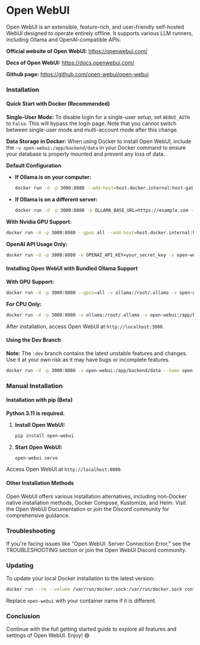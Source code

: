 # Open WebUI

Open WebUI is an extensible, feature-rich, and user-friendly self-hosted WebUI designed to operate entirely offline. It supports various LLM runners, including Ollama and OpenAI-compatible APIs.


**Official website of Open WebUI:** https://openwebui.com/

**Docs of Open WebUI:** https://docs.openwebui.com/

**Github page:** https://github.com/open-webui/open-webui

### Installation

#### Quick Start with Docker (Recommended)

**Single-User Mode:** To disable login for a single-user setup, set `WEBUI_AUTH` to `False`. This will bypass the login page. Note that you cannot switch between single-user mode and multi-account mode after this change.

**Data Storage in Docker:** When using Docker to install Open WebUI, include the `-v open-webui:/app/backend/data` in your Docker command to ensure your database is properly mounted and prevent any loss of data.

**Default Configuration**

- **If Ollama is on your computer:**
  ```bash
  docker run -d -p 3000:8080 --add-host=host.docker.internal:host-gateway -v open-webui:/app/backend/data --name open-webui --restart always ghcr.io/open-webui/open-webui:main
  ```

- **If Ollama is on a different server:**
  ```bash
  docker run -d -p 3000:8080 -e OLLAMA_BASE_URL=https://example.com -v open-webui:/app/backend/data --name open-webui --restart always ghcr.io/open-webui/open-webui:main
  ```

**With Nvidia GPU Support:**
```bash
docker run -d -p 3000:8080 --gpus all --add-host=host.docker.internal:host-gateway -v open-webui:/app/backend/data --name open-webui --restart always ghcr.io/open-webui/open-webui:cuda
```

**OpenAI API Usage Only:**
```bash
docker run -d -p 3000:8080 -e OPENAI_API_KEY=your_secret_key -v open-webui:/app/backend/data --name open-webui --restart always ghcr.io/open-webui/open-webui:main
```

#### Installing Open WebUI with Bundled Ollama Support

**With GPU Support:**
```bash
docker run -d -p 3000:8080 --gpus=all -v ollama:/root/.ollama -v open-webui:/app/backend/data --name open-webui --restart always ghcr.io/open-webui/open-webui:ollama
```

**For CPU Only:**
```bash
docker run -d -p 3000:8080 -v ollama:/root/.ollama -v open-webui:/app/backend/data --name open-webui --restart always ghcr.io/open-webui/open-webui:ollama
```

After installation, access Open WebUI at `http://localhost:3000`.

#### Using the Dev Branch
**Note:** The `:dev` branch contains the latest unstable features and changes. Use it at your own risk as it may have bugs or incomplete features.
```bash
docker run -d -p 3000:8080 -v open-webui:/app/backend/data --name open-webui --restart always ghcr.io/open-webui/open-webui:dev
```

### Manual Installation

#### Installation with pip (Beta)

**Python 3.11 is required.**

1. **Install Open WebUI:**
   ```bash
   pip install open-webui
   ```

2. **Start Open WebUI:**
   ```bash
   open-webui serve
   ```

Access Open WebUI at `http://localhost:8080`.

#### Other Installation Methods
Open WebUI offers various installation alternatives, including non-Docker native installation methods, Docker Compose, Kustomize, and Helm. Visit the Open WebUI Documentation or join the Discord community for comprehensive guidance.

### Troubleshooting

If you're facing issues like "Open WebUI: Server Connection Error," see the TROUBLESHOOTING section or join the Open WebUI Discord community.

### Updating

To update your local Docker installation to the latest version:
```bash
docker run --rm --volume /var/run/docker.sock:/var/run/docker.sock containrrr/watchtower --run-once open-webui
```
Replace `open-webui` with your container name if it is different.

### Conclusion
Continue with the full getting started guide to explore all features and settings of Open WebUI. Enjoy! 😄
